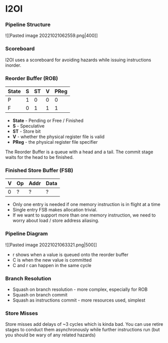 # I2OI
### Pipeline Structure

![[Pasted image 20221021062559.png|400]]

### Scoreboard
I2OI uses a scoreboard for avoiding hazards while issuing instructions inorder.


### Reorder Buffer (ROB)

| State | S   | ST  | V   | PReg |
| ----- | --- | --- | --- | ---- |
| P     | 1   | 0   | 0   | 0    |
| F     | 0   | 1   | 1   | 1    |

* **State** - Pending or Free / Finished
* **S** - Speculative
* **ST** - Store bit
* **V** - whether the physical register file is valid
* **PReg** - the physical register file specifier

The Reorder Buffer is a queue with a head and a tail. The commit stage waits for the head to be finished.

### Finished Store Buffer (FSB)

| V   | Op  | Addr | Data |
| --- | --- | ---- | ---- |
| 0   | ?   | ?    | ?    |

* Only one entry is needed if one memory instruction is in flight at a time
* Single entry FSB makes allocation trivial.
* If we want to support more than one memory instruction, we need to worry about load / store address aliasing.

### Pipeline Diagram
![[Pasted image 20221021063321.png|500]]

* r shows when a value is queued onto the reorder buffer
* C is when the new value is committed
* C and r can happen in the same cycle

### Branch Resolution
* Squash on branch resolution - more complex, especially for ROB
* Squash on branch commit
* Squash as instructions commit - more resources used, simplest

### Store Misses
Store misses add delays of ~3 cycles which is kinda bad. You can use retire stages to conduct them asynchronously while further instructions run (but you should be wary of any related hazards)

